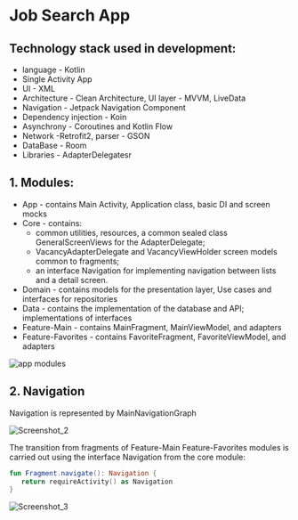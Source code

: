 # Job Search App

## Technology stack used in development:<br />

* language - Kotlin<br />
* Single Activity App<br />
* UI - XML <br />
* Architecture - Clean Architecture, UI layer - MVVM, LiveData<br />
* Navigation - Jetpack Navigation Component <br />
* Dependency injection - Koin<br />
* Asynchrony - Сoroutines and Kotlin Flow<br />
* Network -Retrofit2, parser - GSON<br />
* DataBase - Room<br />
* Libraries - AdapterDelegatesr<br />

## 1. Modules:<br />

* App - contains Main Activity, Application class, basic DI and screen mocks<br />
* Core - сontains:<br />
    - common utilities, resources, a common sealed class GeneralScreenViews for the AdapterDelegate;<br />
    - VacancyAdapterDelegate and VacancyViewHolder screen models common to fragments;<br />
    - an interface Navigation for implementing navigation between lists and a detail screen.<br />
* Domain - contains models for the presentation layer, Use cases and interfaces for repositories<br />
* Data - contains the implementation of the database and API; implementations of interfaces<br />
* Feature-Main - contains MainFragment, MainViewModel, and adapters<br />
* Feature-Favorites - contains FavoriteFragment, FavoriteViewModel, and adapters<br />

![app modules](https://github.com/user-attachments/assets/74f26356-5803-45d6-b4c0-dbb339c42ee2)

## 2. Navigation

Navigation is represented by MainNavigationGraph<br />

![Screenshot_2](https://github.com/user-attachments/assets/7d0ca6ea-2ef6-4f22-8250-20174380434b)

The transition from fragments of Feature-Main Feature-Favorites modules is carried out using the interface Navigation  from the core module:<br />
 ```kotlin
fun Fragment.navigate(): Navigation {
    return requireActivity() as Navigation
}
```
![Screenshot_3](https://github.com/user-attachments/assets/c54f73d5-34fb-447a-8926-957354f6e736)


